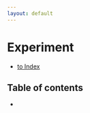 ```yaml
---
layout: default
---
```


# Experiment

- [to Index](/index)

## Table of contents

- [](#)